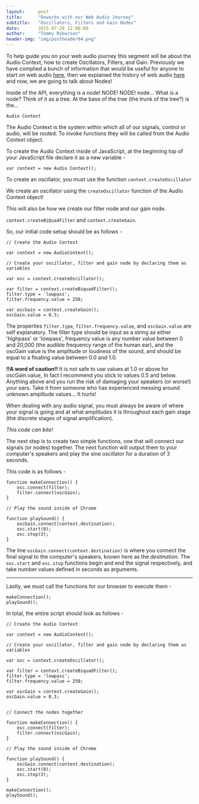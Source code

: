 ```yaml
---
layout:     post
title:      "Onwards with our Web Audio Journey"
subtitle:   "Oscillators, Filters and Gain Nodes"
date:       2015-07-29 12:00:00
author:     "Tommy Roberson"
header-img: "img/postheader04.png"
---
```



To help guide you on your web audio journey this segment will be about the Audio Context, how to create Oscillators, Filters, and Gain. Previously we have complied a bunch of information that would be useful for anyone to start on web audio [here](http://sonoport.github.io/2015/06/08/learning-web-audio-api/), then we explained the history of web audio [here](http://sonoport.github.io/2015/07/06/more-on-web-audio-api/) and now, we are going to talk about Nodes!

Inside of the API, everything is a node! NODE! NODE! node... What is a node? Think of it as a tree. At the base of the tree (the trunk of the tree?) is the...

`Audio Context` 

The Audio Context is the system within which all of our signals, control or audio, will be routed. To invoke functions they will be called from the Audio Context object. 

To create the Audio Context inside of JavaScript, at the beginning top of your JavaScript file declare it as a new variable - 

`var context = new Audio Context();`

To create an oscillator, you must use the function `context.createOscillator`

We create an oscillator using the `createOscillator` function of the Audio Context object!

This will also be how we create our filter node and our gain node.

`context.createBiQuadFilter` and `context.createGain`.

So, our initial code setup should be as follows - 
```
// Create the Audio Context

var context = new AudioContext();

// Create your oscillator, filter and gain node by declaring them as variables 

var osc = context.createOscillator();

var filter = context.createBiquadFilter();
filter.type = 'lowpass';
filter.frequency.value = 250;

var oscGain = context.createGain();
oscGain.value = 0.3;
```

The properties `filter.type`, `filter.frequency.value`, and `oscGain.value` are self explanatory. The filter type should be input as a string as either 'highpass' or 'lowpass', frequency value is any number value between 0 and 20,000 (the audible frequency range of the human ear), and the oscGain value is the amplitude or loudness of the sound, and should be equal to a floating value between 0.0 and 1.0. 

__!!A word of caution!!__ It is not safe to use values at 1.0 or above for oscGain.value, In fact I recommend you stick to values 0.5 and below. Anything above and you run the risk of damaging your speakers (or worse!) your ears. Take it from someone who has experienced messing around unknown amplitude values... It hurts! 

When dealing with any audio signal, you must always be aware of where your signal is going and at what amplitudes it is throughout each gain stage (the discrete stages of signal amplification). 

_This code can bite!_

The next step is to create two simple functions, one that will connect our signals (or nodes) together. The next function will output them to your computer's speakers and play the sine oscillator for a duration of 3 seconds.

This code is as follows - 

```
function makeConnection() {
    osc.connect(filter);
    filter.connect(oscGain);    
}

// Play the sound inside of Chrome 

function playSound() {
    oscGain.connect(context.destination);
    osc.start(0);
    osc.stop(3);
}
```
The line `oscGain.connect(context.destination)` is where you connect the final signal to the computer's speakers, known here as the _destination_. The `osc.start` and `osc.stop` functions begin and end the signal respectively, and take number values defined in seconds as arguments. 

---
Lastly, we must call the functions for our browser to execute them - 

```
makeConnection();
playSound();
```

In total, the entire script should look as follows - 

```
// Create the Audio Context

var context = new AudioContext();

// Create your oscillator, filter and gain node by declaring them as variables 

var osc = context.createOscillator();

var filter = context.createBiquadFilter();
filter.type = 'lowpass';
filter.frequency.value = 250;

var oscGain = context.createGain();
oscGain.value = 0.3;


// Connect the nodes together

function makeConnection() {
    osc.connect(filter);
    filter.connect(oscGain);    
}

// Play the sound inside of Chrome 

function playSound() {
    oscGain.connect(context.destination);
    osc.start(0);
    osc.stop(3);
}

makeConnection();
playSound();
```
